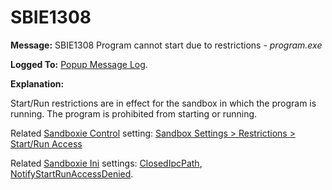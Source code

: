 # SBIE1308


**Message:** SBIE1308 Program cannot start due to restrictions - _program.exe_

**Logged To:** [Popup Message Log](PopupMessageLog.md).

**Explanation:**

Start/Run restrictions are in effect for the sandbox in which the program is running. The program is prohibited from starting or running.

Related [Sandboxie Control](SandboxieControl.md) setting: [Sandbox Settings > Restrictions > Start/Run Access](RestrictionsSettings.md#startrun-access)

Related [Sandboxie Ini](SandboxieIni.md) settings: [ClosedIpcPath](ClosedIpcPath.md), [NotifyStartRunAccessDenied](NotifyStartRunAccessDenied.md).
